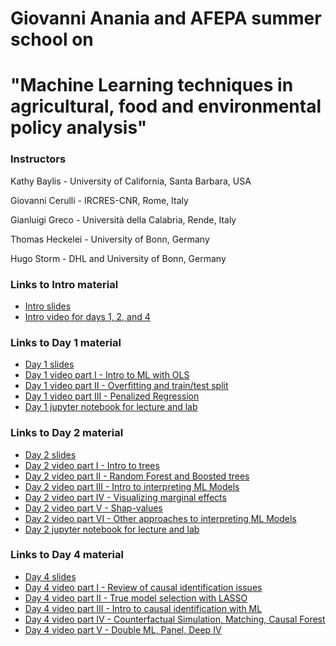 # Giovanni Anania and AFEPA summer school on 
# "Machine Learning techniques in agricultural, food and environmental policy analysis"
### Instructors 
Kathy Baylis - University of California, Santa Barbara, USA

Giovanni Cerulli - IRCRES-CNR, Rome, Italy

Gianluigi Greco - Università della Calabria, Rende, Italy

Thomas Heckelei - University of Bonn, Germany

Hugo Storm - DHL and University of Bonn, Germany

### Links to Intro material

- [Intro slides](https://docs.google.com/presentation/d/1Fln8pB8ml-yPhRrQAEcarbtiMeuNEwt_mZZLsE_77WY/edit?usp=sharing)
- [Intro video for days 1, 2, and 4](https://youtu.be/_YOR3B3ADNw)

### Links to Day 1 material 

- [Day 1 slides](https://docs.google.com/presentation/d/15Y6nCi04PtstcEYfCIfUaSPZ7Q6boClVDlqK_OEgnUg/edit?usp=sharing)
- [Day 1 video part I - Intro to ML with OLS](https://youtu.be/0dJmWUDkzNY)
- [Day 1 video part II - Overfitting and train/test split](https://youtu.be/_kFbZaCVNlc)
- [Day 1 video part III - Penalized Regression](https://youtu.be/6KofZlteszw)
- [Day 1 jupyter notebook for lecture and lab](https://github.com/heckelei/Anania_AFEPA_summer_school/blob/master/Calabria_Day1.ipynb)

### Links to Day 2 material 

- [Day 2 slides](https://docs.google.com/presentation/d/1AB2Adsf0akogIisth58prYRrLXzBYshBkLYvZUqnlhk/edit?usp=sharing)
- [Day 2 video part I - Intro to trees](https://youtu.be/SbZrIynqytA)
- [Day 2 video part II - Random Forest and Boosted trees](https://youtu.be/lD0Gju_MIdA)
- [Day 2 video part III - Intro to interpreting ML Models](https://youtu.be/NGGad3aM0lw)
- [Day 2 video part IV - Visualizing marginal effects](https://youtu.be/agjwrG2m1go)
- [Day 2 video part V - Shap-values](https://youtu.be/D6M0V1YGQH4)
- [Day 2 video part VI - Other approaches to interpreting ML Models](https://youtu.be/_CV2DjXEgfw)
- [Day 2 jupyter notebook for lecture and lab](https://github.com/heckelei/Anania_AFEPA_summer_school/blob/master/Calabria_Day2.ipynb)

### Links to Day 4 material 

- [Day 4 slides](https://docs.google.com/presentation/d/1yNAJTWFgzXNF48-Dxe7vO5vQzrAun4B8FXhAk9pygIM/edit?usp=sharing)
- [Day 4 video part I - Review of causal identification issues](https://youtu.be/rraN7suQYps)
- [Day 4 video part II - True model selection with LASSO](https://youtu.be/dNTZ-w4-CyE)
- [Day 4 video part III - Intro to causal identification with ML](https://youtu.be/Vam7F5NCIn4)
- [Day 4 video part IV - Counterfactual Simulation, Matching, Causal Forest](https://youtu.be/b1uzoTIYHiU)
- [Day 4 video part V - Double ML, Panel, Deep IV]()
